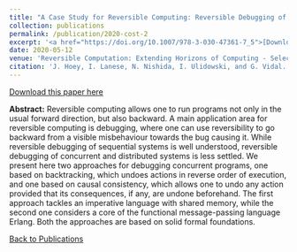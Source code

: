 ```yaml
---
title: "A Case Study for Reversible Computing: Reversible Debugging of Concurrent Programs"
collection: publications
permalink: /publication/2020-cost-2
excerpt: '<a href="https://doi.org/10.1007/978-3-030-47361-7_5">[Download]</a>'
date: 2020-05-12
venue: 'Reversible Computation: Extending Horizons of Computing - Selected Results of the COST Action IC1405'
citation: 'J. Hoey, I. Lanese, N. Nishida, I. Ulidowski, and G. Vidal. A case study for reversible computing: Reversible debugging of concurrent programs. In Reversible Computation: Extending Horizons of Computing, volume 12070 of Lecture Notes in Computer Science. Springer, 2020.'
---
```


[Download this paper here](https://doi.org/10.1007/978-3-030-47361-7_5)

**Abstract:** Reversible computing allows one to run programs not only in the usual forward direction, but also backward. A main application area for reversible computing is debugging, where one can use reversibility to go backward from a visible misbehaviour towards the bug causing it. While reversible debugging of sequential systems is well understood, reversible debugging of concurrent and distributed systems is less settled. We present here two approaches for debugging concurrent programs, one based on backtracking, which undoes actions in reverse order of execution, and one based on causal consistency, which allows one to undo any action provided that its consequences, if any, are undone beforehand. The first approach tackles an imperative language with shared memory, while the second one considers a core of the functional message-passing language Erlang. Both the approaches are based on solid formal foundations.

[Back to Publications](https://jameshoey.github.io/publications/)
